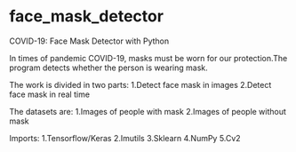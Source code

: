 # face_mask_detector
COVID-19: Face Mask Detector with Python

In times of pandemic COVID-19, masks must be worn for our protection.The program detects whether the person is wearing mask.

The work is divided in two parts:
  1.Detect face mask in images
  2.Detect face mask in real time
  
The datasets are:
  1.Images of people with mask
  2.Images of people without mask
  
Imports:
  1.Tensorflow/Keras
  2.Imutils
  3.Sklearn
  4.NumPy
  5.Cv2
